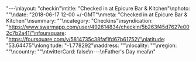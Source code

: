 "---\nlayout: \"checkin\"\ntitle: \"Checked in at Epicure Bar & Kitchen\"\nphoto: \"\"\ndate: \"2018-06-17 12-00 +/-GMT\"\nmeta: \"Checked in at Epicure Bar & Kitchen\"\nsummary: \"\"\ncategory: \"Checkins\"\nsyndication: \"https://www.swarmapp.com/user/492614834/checkin/5b263f45d7627e002c7b2a41\"\nfoursquare: \"https://foursquare.com/v/5814735c38faf1fd67b61752\"\nlatitude: \"53.64475\"\nlongitude: \"-1.778292\"\naddress: \"\"\nlocality: \"\"\nregion: \"\"\ncountry: \"\"\ntwitterCard: false\n---\nFather's Day meal\n"